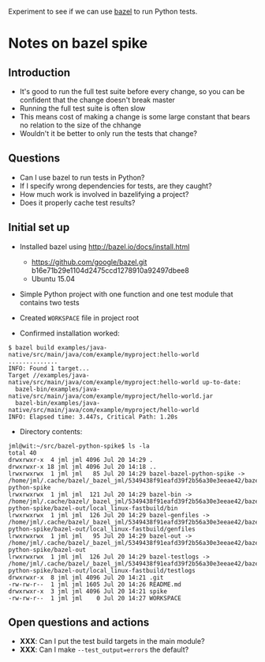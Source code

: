
Experiment to see if we can use [bazel](https://bazel.io) to run Python tests.

# Notes on bazel spike

## Introduction

* It's good to run the full test suite before every change, so you can be
  confident that the change doesn't break master
* Running the full test suite is often slow
* This means cost of making a change is some large constant that bears no
  relation to the size of the chhange
* Wouldn't it be better to only run the tests that change?

## Questions

* Can I use bazel to run tests in Python?
* If I specify wrong dependencies for tests, are they caught?
* How much work is involved in bazelifying a project?
* Does it properly cache test results?

## Initial set up

* Installed bazel using http://bazel.io/docs/install.html
  * https://github.com/google/bazel.git b16e71b29e1104d2475ccd1278910a92497dbee8
  * Ubuntu 15.04

* Simple Python project with one function and one test module that contains
  two tests

* Created `WORKSPACE` file in project root

* Confirmed installation worked:
```
$ bazel build examples/java-native/src/main/java/com/example/myproject:hello-world
..............
INFO: Found 1 target...
Target //examples/java-native/src/main/java/com/example/myproject:hello-world up-to-date:
  bazel-bin/examples/java-native/src/main/java/com/example/myproject/hello-world.jar
  bazel-bin/examples/java-native/src/main/java/com/example/myproject/hello-world
INFO: Elapsed time: 3.447s, Critical Path: 1.20s
```

* Directory contents:

```
jml@wit:~/src/bazel-python-spike$ ls -la
total 40
drwxrwxr-x  4 jml jml 4096 Jul 20 14:29 .
drwxrwxr-x 18 jml jml 4096 Jul 20 14:18 ..
lrwxrwxrwx  1 jml jml   85 Jul 20 14:29 bazel-bazel-python-spike -> /home/jml/.cache/bazel/_bazel_jml/5349438f91eafd39f2b56a30e3eeae42/bazel-python-spike
lrwxrwxrwx  1 jml jml  121 Jul 20 14:29 bazel-bin -> /home/jml/.cache/bazel/_bazel_jml/5349438f91eafd39f2b56a30e3eeae42/bazel-python-spike/bazel-out/local_linux-fastbuild/bin
lrwxrwxrwx  1 jml jml  126 Jul 20 14:29 bazel-genfiles -> /home/jml/.cache/bazel/_bazel_jml/5349438f91eafd39f2b56a30e3eeae42/bazel-python-spike/bazel-out/local_linux-fastbuild/genfiles
lrwxrwxrwx  1 jml jml   95 Jul 20 14:29 bazel-out -> /home/jml/.cache/bazel/_bazel_jml/5349438f91eafd39f2b56a30e3eeae42/bazel-python-spike/bazel-out
lrwxrwxrwx  1 jml jml  126 Jul 20 14:29 bazel-testlogs -> /home/jml/.cache/bazel/_bazel_jml/5349438f91eafd39f2b56a30e3eeae42/bazel-python-spike/bazel-out/local_linux-fastbuild/testlogs
drwxrwxr-x  8 jml jml 4096 Jul 20 14:21 .git
-rw-rw-r--  1 jml jml 1605 Jul 20 14:26 README.md
drwxrwxr-x  3 jml jml 4096 Jul 20 14:21 spike
-rw-rw-r--  1 jml jml    0 Jul 20 14:27 WORKSPACE
```


## Open questions and actions

* **XXX**: Can I put the test build targets in the main module?
* **XXX**: Can I make `--test_output=errors` the default?

